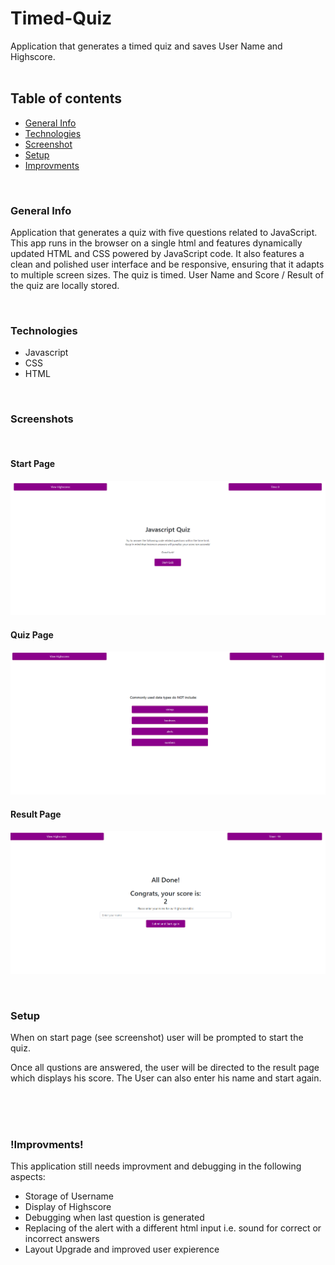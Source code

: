 # Timed-Quiz

Application that generates a timed quiz and saves User Name and Highscore.
<br>
<br>
## Table of contents
* [General Info](#General-Info)
* [Technologies](#Technologies)
* [Screenshot](#Screenshot)
* [Setup](#Setup)
* [Improvments](#Improvments)



<br>


### General Info

Application that generates a quiz with five questions related to JavaScript. 
This app runs in the browser on a single html and features dynamically updated HTML and CSS powered by JavaScript code. 
It also features a clean and polished user interface and be responsive, ensuring that it adapts to multiple screen sizes.
The quiz is timed.
User Name and Score / Result of the quiz are locally stored.


<br>


### Technologies
<ul>
<li>Javascript
<li>CSS
<li>HTML
</ul>


<br>

### Screenshots 

<br>

#### Start Page
![Start Page](./StartScreen.png)

#### Quiz Page
![Quiz Page](./QuizScreen.png)

#### Result Page
![Result Page](./ResultPage.png)

<br>

### Setup

When on start page (see screenshot) user will be prompted to start the quiz.

Once all qustions are answered, the user will be directed to the result page which displays his score.
The User can also enter his name and start again.

<br><br><br>
### !Improvments!

This application still needs improvment and debugging in the following aspects:
<ul>
<li>Storage of Username
<li>Display of Highscore
<li>Debugging when last question is generated
<li>Replacing of the alert with a different html input i.e. sound for correct or incorrect answers
<li>Layout Upgrade and improved user expierence
</ul>
